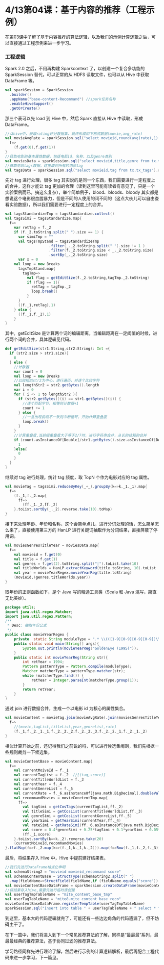 # 4/13第04课：基于内容的推荐（工程示例）

在第03课中了解了基于内容推荐的算法逻辑，以及我们的示例计算逻辑之后，可以直接通过工程示例来进一步学习。

### 工程逻辑

Spark 2.0 之后，不用再构建 Sparkcontext 了，以创建一个复合多功能的 SparkSession 替代，可以正常的从 HDFS 读取文件，也可以从 Hive 中获取 DataFrame 等。

```scala
val sparkSession = SparkSession
  .builder()
  .appName("base-content-Recommand") //spark任务名称
  .enableHiveSupport()
  .getOrCreate()
```

那三个表可以先 load 到 Hive 中，然后 Spark 直接从 Hive 中读取，形成 DataFrame。

```scala
//从hive中，获取rating评分数据集，最终形成如下格式数据(movie,avg_rate)
val movieAvgRate = sparkSession.sql("select movieid,round(avg(rate),1) as avg_rate  from tx.tx_ratings group by movieid").rdd.map{
  f=>
    (f.get(0),f.get(1))
}
//获取电影的基本属性数据，包括电影id，名称，以及genre类别
val moviesData = sparkSession.sql("select movieid,title,genre from tx.tx_movies").rdd
//获取电影tags数据，这里取到所有的电影tag
val tagsData = sparkSession.sql("select movieid,tag from tx.tx_tags").rdd
```

先对 tag 进行处理，很多 tag 其实说的是同一个东西，我们需要进行一定程度上的合并，这样才能让 tag 更加的合理（读到这里可能有读者有意见了，只是一个实验案例而已，搞这么复杂），举个简单例子，blood、bloods、bloody 其实都是想说这个电影很血腥暴力，但是不同的人使用的词不同的（这点大伙儿可以自由查看实验数据），所以我们需要进行一定程度上的合并。

```scala
val tagsStandardizeTmp = tagsStandardize.collect()
val tagsSimi = tagsStandardize.map{
  f=>
    var retTag = f._2
    if (f._2.toString.split(" ").size == 1) {
      var simiTmp = ""
      val tagsTmpStand = tagsStandardizeTmp
                    .filter(_._2.toString.split(" ").size != 1 )
                    .filter(f._2.toString.size < _._2.toString.size)
                    .sortBy(_._2.toString.size)
      var x = 0
    val loop = new Breaks
      tagsTmpStand.map{
        tagTmp=>
          val flag = getEditSize(f._2.toString,tagTmp._2.toString)
          if (flag == 1){
            retTag = tagTmp._2
            loop.break()
          }
      }
      ((f._1,retTag),1)
    } else {
      ((f._1,f._2),1)
    }
}
```

其中，getEditSize 是计算两个词的编辑距离，当编辑距离在一定阈值的时候，进行两个词的合并，具体逻辑见代码。

```scala
def getEditSize(str1:String,str2:String): Int ={
  if (str2.size > str1.size){
    0
  } else {
    //计数器
    var count = 0
    val loop = new Breaks
    //以较短的str2为中心，进行遍历，并逐个比较字符
    val lengthStr2 = str2.getBytes().length
    var i = 0
    for ( i <- 1 to lengthStr2 ){
      if (str2.getBytes()(i) == str1.getBytes()(i)) {
        //逐个匹配字节，相等则计数器+1
        count += 1
      } else {
        //一旦出现前缀不一致则中断循环，开始计算重叠度
        loop.break()
      }
    }
    //计算重叠度,当前缀重叠度大于等于2/7时，进行字符串合并，从长的往短的合并
    if (count.asInstanceOf[Double]/str1.getBytes().size.asInstanceOf[Double] >= (1-0.286)){
      1
    }else{
      0
    }
  }
}
```

继续对 tag 进行处理，统计 tag 频度，取 TopN 个作为电影对应的 tag 属性。

```scala
val movieTag = tagsSimi.reduceByKey(_+_).groupBy(k=>k._1._1).map{
  f=>
    (f._1,f._2.map{
      ff=>
        (ff._1._2,ff._2)
    }.toList.sortBy(_._2).reverse.take(10).toMap)
}
```

接下来处理年龄、年份和名称，这个会简单点儿，进行分词处理的话，怎么简单怎么来了，直接使用第三方的 HanLP 进行关键词抽取作为分词结果，直接屏蔽了停用词。

```scala
val moviesGenresTitleYear = moviesData.map{
  f=>
    val movieid = f.get(0)
    val title = f.get(1)
    val genres = f.get(2).toString.split("|").toList.take(10)
    val titleWorlds = HanLP.extractKeyword(title.toString, 10).toList
    val year = movieYearRegex.movieYearReg(title.toString)
    (movieid,(genres,titleWorlds,year))
}
```

取年份的正则函数如下，是个 Java 写的精通工具类（Scala 和 Java 混写，简直无比美妙）。

```java
package utils;
import java.util.regex.Matcher;
import java.util.regex.Pattern;
/**
 * Desc: 抽取年份公式
 */
public class movieYearRegex {
    private  static String moduleType = ".* \\(([1-9][0-9][0-9][0-9])\\).*";
    public static void main(String[] args){
        System.out.println(movieYearReg("GoldenEye (1995)"));
    }
    public static int movieYearReg(String str){
        int retYear = 1994;
        Pattern patternType = Pattern.compile(moduleType);
        Matcher matcherType = patternType.matcher(str);
        while (matcherType.find()) {
            retYear = Integer.parseInt(matcherType.group(1));
        }
        return retYear;
    }
}
```

通过 join 进行数据合并，生成一个以电影 id 为核心的属性集合。

```scala
val movieContent = movieTag.join(movieAvgRate).join(moviesGenresTitleYear).map{
  f=>
    //(movie,tagList,titleList,year,genreList,rate)
    (f._1,f._2._1._1,f._2._2._2,f._2._2._3,f._2._2._1,f._2._1._2)
}
```

相似计算开始之前，还记得我们之前说的吗，可以进行候选集阉割，我们先根据一些规则裁剪一下候选集。

```scala
val movieContentBase = movieContent.map{
  f=>
    val currentMoiveId = f._1
    val currentTagList = f._2  //[(tag,score)]
    val currentTitleWorldList = f._3
    val currentYear = f._4
    val currentGenreList = f._5
    val currentRate = f._6.asInstanceOf[java.math.BigDecimal].doubleValue()
    val recommandMovies = movieConetentTmp.map{
      ff=>
        val tagSimi = getCosTags(currentTagList,ff._2)
        val titleSimi = getCosList(currentTitleWorldList,ff._3)
        val genreSimi = getCosList(currentGenreList,ff._5)
        val yearSimi = getYearSimi(currentYear,ff._4)
        val rateSimi = getRateSimi(ff._6.asInstanceOf[java.math.BigDecimal].doubleValue())
        val score = 0.4*genreSimi + 0.25*tagSimi + 0.1*yearSimi + 0.05*titleSimi + 0.2*rateSimi
        (ff._1,score)
    }.toList.sortBy(k=>k._2).reverse.take(20)
    (currentMoiveId,recommandMovies)
}.flatMap(f=>f._2.map(k=>(f._1,k._1,k._2))).map(f=>Row(f._1,f._2,f._3))
```

最后，将结果存入 Hive 中，Hive 中提前建好结果表。

```scala
//我们先进行DataFrame格式化申明
val schemaString2 = "movieid movieid_recommand score"
val schemaContentBase = StructType(schemaString2.split(" ")
  .map(fieldName=>StructField(fieldName,if (fieldName.equals("score")) DoubleType else  StringType,true)))
val movieContentBaseDataFrame = sparkSession.createDataFrame(movieContentBase,schemaContentBase)
//将结果存入hive,需要先进行临时表创建
val userTagTmpTableName = "mite_content_base_tmp"
val userTagTableName = "mite8.mite_content_base_reco"
movieContentBaseDataFrame.registerTempTable(userTagTmpTableName)
sparkSession.sql("insert into table " + userTagTableName + " select * from " + userTagTmpTableName)
```

到这里，基本大的代码逻辑就完了，可能还有一些边边角角的代码遗漏了，但不妨碍主干了。

在下一篇中，我们将进入到下一个常见推荐算法的了解，同样是“最最最”系列，最最最经典的推荐算法，基于协同过滤的推荐算法。

学习路径同样先进行理论了解，然后进行示例的计算逻辑解析，最后再配合工程代码来进一步学习，下一篇见。